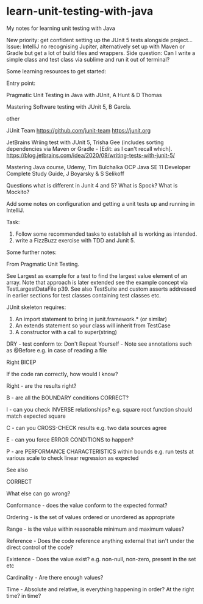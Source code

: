 # learn-unit-testing-with-java
My notes for learning unit testing with Java

New priority: get confident setting up the JUnit 5 tests alongside project...
Issue: IntelliJ no recognising Jupiter, alternatively set up with Maven or Gradle but get a lot of build files and wrappers. 
Side question: Can I write a simple class and test class via sublime and run it out of terminal?

Some learning resources to get started:

Entry point: 

Pragmatic Unit Testing in Java with JUnit, A Hunt & D Thomas

Mastering Software testing with JUnit 5, B García.

other

JUnit Team 
https://github.com/junit-team 
https://junit.org

JetBrains 
Wriing test with JUnit 5, Trisha Gee (includes sorting dependencies via Maven or Gradle - [Edit: as I can't recall which].
https://blog.jetbrains.com/idea/2020/09/writing-tests-with-junit-5/

Mastering Java course, Udemy, Tim Bulchalka
OCP Java SE 11 Developer Complete Study Guide, J Boyarsky & S Selikoff 


Questions what is different in Junit 4 and 5?
What is Spock?
What is Mockito?


Add some notes on configuration and getting a unit tests up and running in IntelliJ.

Task: 
1) Follow some recommended tasks to establish all is working as intended.
2) write a FizzBuzz exercise with TDD and Junit 5.


Some further notes:

From Pragmatic Unit Testing.

See Largest as example for a test to find the largest value element of an array. 
Note that approach is later extended see the example concept via TestLargestDataFile p39. See also TestSuite and custom asserts addressed in earlier sections for test classes containing test classes etc. 

JUnit skeleton requires:

1) An import statement to bring in junit.framework.* (or similar)
2) An extends statement so your class will inherit from TestCase
3) A constructor with a call to super(string)

DRY - test conform to: Don't Repeat Yourself - Note see annotations such as @Before e.g. in case of reading a file

Right BICEP

If the code ran correctly, how would I know?

Right - are the results right?

B - are all the BOUNDARY conditions CORRECT?

I - can you check INVERSE relationships? e.g. square root function should match expected square

C - can you CROSS-CHECK results e.g. two data sources agree

E - can you force ERROR CONDITIONS to happen?

P - are PERFORMANCE CHARACTERISTICS within bounds e.g. run tests at various scale to check linear regression as expected 

See also

CORRECT

What else can go wrong?

Conformance - does the value conform to the expected format?

Ordering - is the set of values ordered or unordered as appropriate

Range - is the value within reasonable minimum and maximum values?

Reference - Does the code reference anything external that isn't under the direct control of the code?

Existence - Does the value exist? e.g. non-null, non-zero, present in the set etc

Cardinality - Are there enough values?

Time - Absolute and relative, is everything happening in order? At the right time? in time?

